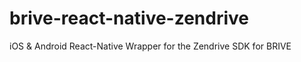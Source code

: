 # brive-react-native-zendrive
iOS &amp; Android React-Native Wrapper for the Zendrive SDK for BRIVE
